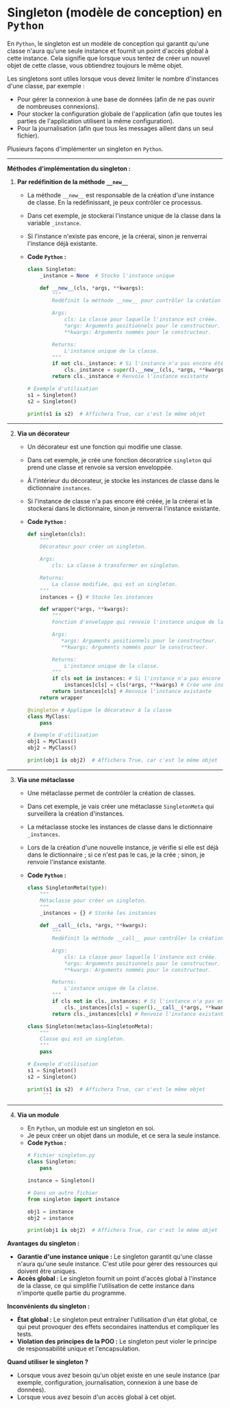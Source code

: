 # Singleton (modèle de conception) en `Python`

En `Python`, le singleton est un modèle de conception qui garantit qu'une classe n'aura qu'une seule instance et fournit un point d'accès global à cette instance. Cela signifie que lorsque vous tentez de créer un nouvel objet de cette classe, vous obtiendrez toujours le même objet.

Les singletons sont utiles lorsque vous devez limiter le nombre d'instances d'une classe, par exemple :

*   Pour gérer la connexion à une base de données (afin de ne pas ouvrir de nombreuses connexions).
*   Pour stocker la configuration globale de l'application (afin que toutes les parties de l'application utilisent la même configuration).
*   Pour la journalisation (afin que tous les messages aillent dans un seul fichier).

Plusieurs façons d'implémenter un singleton en `Python`.

<hr>

**Méthodes d'implémentation du singleton :**

1.  **Par redéfinition de la méthode `__new__`**

    *   La méthode `__new__` est responsable de la création d'une instance de classe. En la redéfinissant, je peux contrôler ce processus.
    *   Dans cet exemple, je stockerai l'instance unique de la classe dans la variable `_instance`.
    *   Si l'instance n'existe pas encore, je la créerai, sinon je renverrai l'instance déjà existante.
    *   **Code `Python` :**

        ```python
        class Singleton:
            _instance = None  # Stocke l'instance unique

            def __new__(cls, *args, **kwargs):
                """
                Redéfinit la méthode __new__ pour contrôler la création d'instance.

                Args:
                    cls: La classe pour laquelle l'instance est créée.
                    *args: Arguments positionnels pour le constructeur.
                    **kwargs: Arguments nommés pour le constructeur.

                Returns:
                    L'instance unique de la classe.
                """
                if not cls._instance: # Si l'instance n'a pas encore été créée
                    cls._instance = super().__new__(cls, *args, **kwargs) # Crée une nouvelle instance
                return cls._instance # Renvoie l'instance existante

        # Exemple d'utilisation
        s1 = Singleton()
        s2 = Singleton()

        print(s1 is s2)  # Affichera True, car c'est le même objet
        ```
<hr>

2.  **Via un décorateur**

    *   Un décorateur est une fonction qui modifie une classe.
    *   Dans cet exemple, je crée une fonction décoratrice `singleton` qui prend une classe et renvoie sa version enveloppée.
    *   À l'intérieur du décorateur, je stocke les instances de classe dans le dictionnaire `instances`.
    *   Si l'instance de classe n'a pas encore été créée, je la créerai et la stockerai dans le dictionnaire, sinon je renverrai l'instance existante.
    *   **Code `Python` :**

        ```python
        def singleton(cls):
            """
            Décorateur pour créer un singleton.

            Args:
                cls: La classe à transformer en singleton.

            Returns:
                La classe modifiée, qui est un singleton.
            """
            instances = {} # Stocke les instances

            def wrapper(*args, **kwargs):
                """
                Fonction d'enveloppe qui renvoie l'instance unique de la classe.

                Args:
                   *args: Arguments positionnels pour le constructeur.
                   **kwargs: Arguments nommés pour le constructeur.

                Returns:
                    L'instance unique de la classe.
                """
                if cls not in instances: # Si l'instance n'a pas encore été créée
                    instances[cls] = cls(*args, **kwargs) # Crée une instance et l'enregistre
                return instances[cls] # Renvoie l'instance existante
            return wrapper

        @singleton # Applique le décorateur à la classe
        class MyClass:
            pass

        # Exemple d'utilisation
        obj1 = MyClass()
        obj2 = MyClass()

        print(obj1 is obj2)  # Affichera True, car c'est le même objet
        ```
<hr>

3.  **Via une métaclasse**

    *   Une métaclasse permet de contrôler la création de classes.
    *   Dans cet exemple, je vais créer une métaclasse `SingletonMeta` qui surveillera la création d'instances.
    *   La métaclasse stocke les instances de classe dans le dictionnaire `_instances`.
    *   Lors de la création d'une nouvelle instance, je vérifie si elle est déjà dans le dictionnaire ; si ce n'est pas le cas, je la crée ; sinon, je renvoie l'instance existante.
    *   **Code `Python` :**

        ```python
        class SingletonMeta(type):
            """
            Métaclasse pour créer un singleton.
            """
            _instances = {} # Stocke les instances

            def __call__(cls, *args, **kwargs):
                """
                Redéfinit la méthode __call__ pour contrôler la création d'instance.

                Args:
                    cls: La classe pour laquelle l'instance est créée.
                    *args: Arguments positionnels pour le constructeur.
                    **kwargs: Arguments nommés pour le constructeur.

                Returns:
                    L'instance unique de la classe.
                """
                if cls not in cls._instances: # Si l'instance n'a pas encore été créée
                    cls._instances[cls] = super().__call__(*args, **kwargs) # Crée une nouvelle instance
                return cls._instances[cls] # Renvoie l'instance existante

        class Singleton(metaclass=SingletonMeta):
            """
            Classe qui est un singleton.
            """
            pass

        # Exemple d'utilisation
        s1 = Singleton()
        s2 = Singleton()

        print(s1 is s2)  # Affichera True, car c'est le même objet
             ```
  <hr> 

4.  **Via un module**

    *   En `Python`, un module est un singleton en soi.
    *   Je peux créer un objet dans un module, et ce sera la seule instance.
    *   **Code `Python` :**
        ```python
        # Fichier singleton.py
        class Singleton:
            pass

        instance = Singleton()
        ```
        ```python
        # Dans un autre fichier
        from singleton import instance

        obj1 = instance
        obj2 = instance

        print(obj1 is obj2)  # Affichera True, car c'est le même objet
        ```

**Avantages du singleton :**

*   **Garantie d'une instance unique :** Le singleton garantit qu'une classe n'aura qu'une seule instance. C'est utile pour gérer des ressources qui doivent être uniques.
*   **Accès global :** Le singleton fournit un point d'accès global à l'instance de la classe, ce qui simplifie l'utilisation de cette instance dans n'importe quelle partie du programme.

**Inconvénients du singleton :**

*   **État global :** Le singleton peut entraîner l'utilisation d'un état global, ce qui peut provoquer des effets secondaires inattendus et compliquer les tests.
*   **Violation des principes de la POO :** Le singleton peut violer le principe de responsabilité unique et l'encapsulation.

**Quand utiliser le singleton ?**

*   Lorsque vous avez besoin qu'un objet existe en une seule instance (par exemple, configuration, journalisation, connexion à une base de données).
*   Lorsque vous avez besoin d'un accès global à cet objet.
